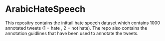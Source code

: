 # ArabicHateSpeech
This repositry contains the inittail hate speech dataset which contains 1000 annotated tweets (1 = hate , 2 = not hate). The repo also contains the  annotation guidlines that have been used to annotate the tweets.
